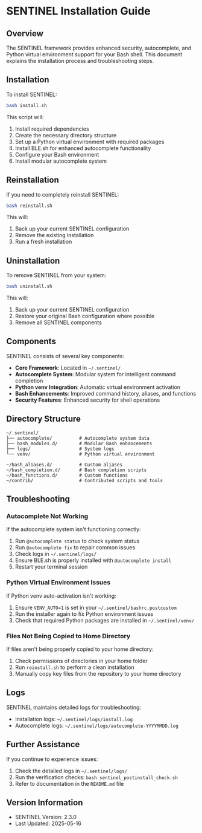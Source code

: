 # SENTINEL Installation Guide

## Overview

The SENTINEL framework provides enhanced security, autocomplete, and Python virtual environment support for your Bash shell. This document explains the installation process and troubleshooting steps.

## Installation

To install SENTINEL:

```bash
bash install.sh
```

This script will:

1. Install required dependencies
2. Create the necessary directory structure
3. Set up a Python virtual environment with required packages
4. Install BLE.sh for enhanced autocomplete functionality
5. Configure your Bash environment
6. Install modular autocomplete system

## Reinstallation

If you need to completely reinstall SENTINEL:

```bash
bash reinstall.sh
```

This will:
1. Back up your current SENTINEL configuration
2. Remove the existing installation
3. Run a fresh installation

## Uninstallation

To remove SENTINEL from your system:

```bash
bash uninstall.sh
```

This will:
1. Back up your current SENTINEL configuration
2. Restore your original Bash configuration where possible
3. Remove all SENTINEL components

## Components

SENTINEL consists of several key components:

- **Core Framework**: Located in `~/.sentinel/`
- **Autocomplete System**: Modular system for intelligent command completion
- **Python venv Integration**: Automatic virtual environment activation
- **Bash Enhancements**: Improved command history, aliases, and functions
- **Security Features**: Enhanced security for shell operations

## Directory Structure

```
~/.sentinel/
├── autocomplete/          # Autocomplete system data
├── bash_modules.d/        # Modular Bash enhancements
├── logs/                  # System logs
└── venv/                  # Python virtual environment

~/bash_aliases.d/          # Custom aliases
~/bash_completion.d/       # Bash completion scripts
~/bash_functions.d/        # Custom functions
~/contrib/                 # Contributed scripts and tools
```

## Troubleshooting

### Autocomplete Not Working

If the autocomplete system isn't functioning correctly:

1. Run `@autocomplete status` to check system status
2. Run `@autocomplete fix` to repair common issues
3. Check logs in `~/.sentinel/logs/`
4. Ensure BLE.sh is properly installed with `@autocomplete install`
5. Restart your terminal session

### Python Virtual Environment Issues

If Python venv auto-activation isn't working:

1. Ensure `VENV_AUTO=1` is set in your `~/.sentinel/bashrc.postcustom`
2. Run the installer again to fix Python environment issues
3. Check that required Python packages are installed in `~/.sentinel/venv/`

### Files Not Being Copied to Home Directory

If files aren't being properly copied to your home directory:

1. Check permissions of directories in your home folder
2. Run `reinstall.sh` to perform a clean installation
3. Manually copy key files from the repository to your home directory

## Logs

SENTINEL maintains detailed logs for troubleshooting:

- Installation logs: `~/.sentinel/logs/install.log`
- Autocomplete logs: `~/.sentinel/logs/autocomplete-YYYYMMDD.log`

## Further Assistance

If you continue to experience issues:

1. Check the detailed logs in `~/.sentinel/logs/`
2. Run the verification checks: `bash sentinel_postinstall_check.sh`
3. Refer to documentation in the `README.md` file

## Version Information

- SENTINEL Version: 2.3.0
- Last Updated: 2025-05-16 